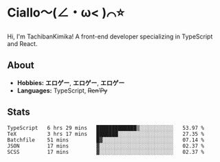 # Ciallo～(∠・ω< )⌒⭐️

Hi, I'm TachibanKimika! A front-end developer specializing in TypeScript and React.

## About
- **Hobbies:** **エロゲー**, **エロゲー**, **エロゲー**
- **Languages:** TypeScript, ~~Ren’Py~~

## Stats
<!--START_SECTION:waka-->

```text
TypeScript   6 hrs 29 mins   █████████████▒░░░░░░░░░░░   53.97 %
TeX          3 hrs 17 mins   ███████░░░░░░░░░░░░░░░░░░   27.35 %
Batchfile    51 mins         █▓░░░░░░░░░░░░░░░░░░░░░░░   07.14 %
JSON         17 mins         ▓░░░░░░░░░░░░░░░░░░░░░░░░   02.37 %
SCSS         17 mins         ▓░░░░░░░░░░░░░░░░░░░░░░░░   02.37 %
```

<!--END_SECTION:waka-->

<!-- ![Metrics](https://metrics.lecoq.io/TachibanaKimika?template=classic&base.activity=0&base.community=0&base.repositories=0&languages=1&isocalendar=1&isocalendar.duration=half-year&languages.limit=8&languages.sections=most-used&languages.colors=github&languages.threshold=0%25&languages.indepth=false&languages.recent.load=300&languages.recent.days=14&config.timezone=Asia%2FShanghai)
 -->
